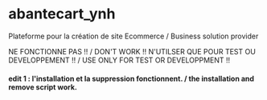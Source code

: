 # abantecart_ynh
Plateforme pour la création de site Ecommerce / Business solution provider

NE FONCTIONNE PAS !! / DON'T WORK !!
N'UTILSER QUE POUR TEST OU DEVELOPPEMENT !! / USE ONLY FOR TEST OR DEVELOPPMENT !!
#### edit 1 : l'installation et la suppression fonctionnent. / the installation and remove script work.
              
